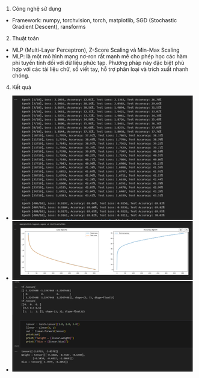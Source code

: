 1. Công nghệ sử dụng
+ Framework: numpy, torchvision, torch, matplotlib, SGD (Stochastic Gradient Descent), ransforms
2. Thuật toán
+ MLP (Multi-Layer Perceptron), Z-Score Scaling và Min-Max Scaling
+ MLP: là một mô hình mạng nơ-ron rất mạnh mẽ cho phép học các hàm phi tuyến tính đối với dữ liệu phức tạp. Phương pháp này đặc biệt phù hợp với các tài liệu chữ, số viết tay, hỗ trợ phân loại và trích xuất nhanh chóng.
4. Kết quả
+ ![example](anh1.png)
+ ![example](anh2.png)
+ ![example](anh3.png)